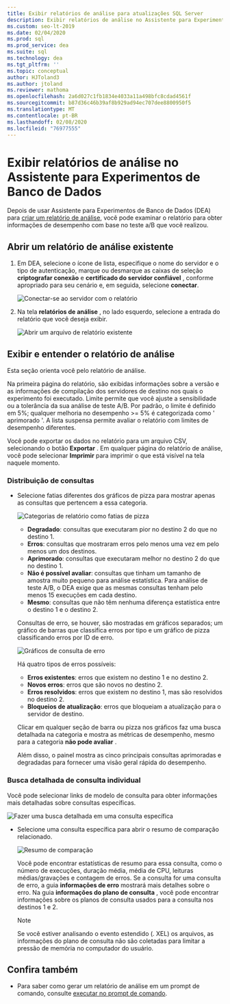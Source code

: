 ```yaml
---
title: Exibir relatórios de análise para atualizações SQL Server
description: Exibir relatórios de análise no Assistente para Experimentos de Banco de Dados
ms.custom: seo-lt-2019
ms.date: 02/04/2020
ms.prod: sql
ms.prod_service: dea
ms.suite: sql
ms.technology: dea
ms.tgt_pltfrm: ''
ms.topic: conceptual
author: HJToland3
ms.author: jtoland
ms.reviewer: mathoma
ms.openlocfilehash: 2a6d027c1fb1834e4033a11a498bfc8cdad4561f
ms.sourcegitcommit: b87d36c46b39af8b929ad94ec707dee8800950f5
ms.translationtype: MT
ms.contentlocale: pt-BR
ms.lasthandoff: 02/08/2020
ms.locfileid: "76977555"
---
```

# <a name="view-analysis-reports-in-database-experimentation-assistant"></a>Exibir relatórios de análise no Assistente para Experimentos de Banco de Dados

Depois de usar Assistente para Experimentos de Banco de Dados (DEA) para [criar um relatório de análise](database-experimentation-assistant-create-report.md), você pode examinar o relatório para obter informações de desempenho com base no teste a/B que você realizou.

## <a name="open-an-existing-analysis-report"></a>Abrir um relatório de análise existente

1. Em DEA, selecione o ícone de lista, especifique o nome do servidor e o tipo de autenticação, marque ou desmarque as caixas de seleção **criptografar conexão** e **certificado do servidor confiável** , conforme apropriado para seu cenário e, em seguida, selecione **conectar**.

   ![Conectar-se ao servidor com o relatório](./media/database-experimentation-assistant-view-report/dea-connect-to-server-with-report-files.png)

2. Na tela **relatórios de análise** , no lado esquerdo, selecione a entrada do relatório que você deseja exibir.

   ![Abrir um arquivo de relatório existente](./media/database-experimentation-assistant-view-report/dea-select-report-to-view.png)

## <a name="view-and-understand-the-analysis-report"></a>Exibir e entender o relatório de análise

Esta seção orienta você pelo relatório de análise.

Na primeira página do relatório, são exibidas informações sobre a versão e as informações de compilação dos servidores de destino nos quais o experimento foi executado. Limite permite que você ajuste a sensibilidade ou a tolerância da sua análise de teste A/B. Por padrão, o limite é definido em 5%; qualquer melhoria no desempenho >= 5% é categorizada como ' aprimorado '.  A lista suspensa permite avaliar o relatório com limites de desempenho diferentes.

Você pode exportar os dados no relatório para um arquivo CSV, selecionando o botão **Exportar** .  Em qualquer página do relatório de análise, você pode selecionar **Imprimir** para imprimir o que está visível na tela naquele momento.

### <a name="query-distribution"></a>Distribuição de consultas

- Selecione fatias diferentes dos gráficos de pizza para mostrar apenas as consultas que pertencem a essa categoria.

   ![Categorias de relatório como fatias de pizza](./media/database-experimentation-assistant-view-report/dea-view-report-pie-slices.png)

  - **Degradado**: consultas que executaram pior no destino 2 do que no destino 1.
  - **Erros**: consultas que mostraram erros pelo menos uma vez em pelo menos um dos destinos.
  - **Aprimorado**: consultas que executaram melhor no destino 2 do que no destino 1.
  - **Não é possível avaliar**: consultas que tinham um tamanho de amostra muito pequeno para análise estatística. Para análise de teste A/B, o DEA exige que as mesmas consultas tenham pelo menos 15 execuções em cada destino.
  - **Mesmo**: consultas que não têm nenhuma diferença estatística entre o destino 1 e o destino 2.

  Consultas de erro, se houver, são mostradas em gráficos separados; um gráfico de barras que classifica erros por tipo e um gráfico de pizza classificando erros por ID de erro.

   ![Gráficos de consulta de erro](./media/database-experimentation-assistant-view-report/dea-error-query-charts.png)

  Há quatro tipos de erros possíveis:

  - **Erros existentes**: erros que existem no destino 1 e no destino 2.
  - **Novos erros**: erros que são novos no destino 2.
  - **Erros resolvidos**: erros que existem no destino 1, mas são resolvidos no destino 2.
  - **Bloqueios de atualização**: erros que bloqueiam a atualização para o servidor de destino.

  Clicar em qualquer seção de barra ou pizza nos gráficos faz uma busca detalhada na categoria e mostra as métricas de desempenho, mesmo para a categoria **não pode avaliar** .

  Além disso, o painel mostra as cinco principais consultas aprimoradas e degradadas para fornecer uma visão geral rápida do desempenho.

### <a name="individual-query-drill-down"></a>Busca detalhada de consulta individual

Você pode selecionar links de modelo de consulta para obter informações mais detalhadas sobre consultas específicas.

![Fazer uma busca detalhada em uma consulta específica](./media/database-experimentation-assistant-view-report/dea-query-drill-down-report.png)

- Selecione uma consulta específica para abrir o resumo de comparação relacionado.

   ![Resumo de comparação](./media/database-experimentation-assistant-view-report/dea-view-report-comparison-summary.png)

   Você pode encontrar estatísticas de resumo para essa consulta, como o número de execuções, duração média, média de CPU, leituras médias/gravações e contagem de erros.  Se a consulta for uma consulta de erro, a guia **informações de erro** mostrará mais detalhes sobre o erro.  Na guia **informações do plano de consulta** , você pode encontrar informações sobre os planos de consulta usados para a consulta nos destinos 1 e 2.

   > [!NOTE]
   > Se você estiver analisando o evento estendido (. XEL) os arquivos, as informações do plano de consulta não são coletadas para limitar a pressão de memória no computador do usuário.

## <a name="see-also"></a>Confira também

- Para saber como gerar um relatório de análise em um prompt de comando, consulte [executar no prompt de comando](database-experimentation-assistant-run-command-prompt.md).
